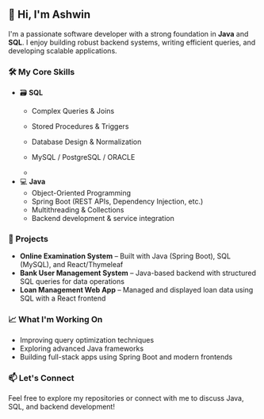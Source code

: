 ## 👋 Hi, I'm Ashwin

I'm a passionate software developer with a strong foundation in **Java** and **SQL**. I enjoy building robust backend systems, writing efficient queries, and developing scalable applications.

### 🛠️ My Core Skills


- 🗃️ **SQL**
  - Complex Queries & Joins
  - Stored Procedures & Triggers
  - Database Design & Normalization
  - MySQL / PostgreSQL / ORACLE 
 
  - 
- 💻 **Java**
  - Object-Oriented Programming
  - Spring Boot (REST APIs, Dependency Injection, etc.)
  - Multithreading & Collections
  - Backend development & service integration

### 🚀 Projects

- **Online Examination System** – Built with Java (Spring Boot), SQL (MySQL), and React/Thymeleaf
- **Bank User Management System** – Java-based backend with structured SQL queries for data operations
- **Loan Management Web App** – Managed and displayed loan data using SQL with a React frontend

### 📈 What I'm Working On

- Improving query optimization techniques
- Exploring advanced Java frameworks
- Building full-stack apps using Spring Boot and modern frontends

### 📫 Let's Connect

Feel free to explore my repositories or connect with me to discuss Java, SQL, and backend development!

